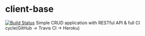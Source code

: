 # client-base
[![Build Status](https://travis-ci.org/sanekas/clientbase.svg?branch=master)](https://travis-ci.org/sanekas/clientbase)
Simple CRUD application with RESTful API & full CI cycle(GitHub -> Travis CI -> Heroku)

